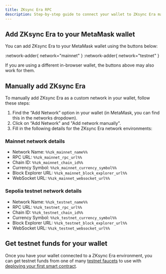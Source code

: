 ```yaml
---
title: ZKsync Era RPC
description: Step-by-step guide to connect your wallet to ZKsync Era mainnet and testnet.
---
```


## Add ZKsync Era to your MetaMask wallet

You can add ZKsync Era to your MetaMask wallet using the buttons below:

:network-adder{ network="mainnet" }  :network-adder{ network="testnet" }

If you are using a different in-browser wallet, the buttons above may also work for them.

## Manually add ZKsync Era

To manually add ZKsync Era as a custom network in your wallet, follow these steps:

1. Find the “Add Network” option in your wallet (in MetaMask, you can find this in the networks dropdown).
1. Click on “Add Network" and "Add network manually".
1. Fill in the following details for the ZKsync Era network environments:

### Mainnet network details

- Network Name: `%%zk_mainnet_name%%`
- RPC URL: `%%zk_mainnet_rpc_url%%`
- Chain ID: `%%zk_mainnet_chain_id%%`
- Currency Symbol: `%%zk_mainnet_currency_symbol%%`
- Block Explorer URL: `%%zk_mainnet_block_explorer_url%%`
- WebSocket URL: `%%zk_mainnet_websocket_url%%`

### Sepolia testnet network details

- Network Name: `%%zk_testnet_name%%`
- RPC URL: `%%zk_testnet_rpc_url%%`
- Chain ID: `%%zk_testnet_chain_id%%`
- Currency Symbol: `%%zk_testnet_currency_symbol%%`
- Block Explorer URL: `%%zk_testnet_block_explorer_url%%`
- WebSocket URL: `%%zk_testnet_websocket_url%%`

## Get testnet funds for your wallet

Once you have your wallet connected to a ZKsync Era environment,
you can get testnet funds from one of many [testnet faucets](/ecosystem/network-faucets)
to use with [deploying your first smart contract](/zksync-era/guides).

<!-- TODO: Add link to API overview -->
